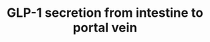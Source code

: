 ---
annotations:
- id: PW:0000176
  parent: disease pathway
  type: Pathway Ontology
  value: diabetes mellitus pathway
- id: CL:0002279
  parent: native cell
  type: Cell Type Ontology
  value: type L enteroendocrine cell
- id: PW:0000553
  parent: regulatory pathway
  type: Pathway Ontology
  value: glucose homeostasis pathway
- id: CL:0000164
  parent: native cell
  type: Cell Type Ontology
  value: enteroendocrine cell
authors:
- Eweitz
- Egonw
citedin: ''
communities: []
description: Glucagon-like peptide-1 (GLP-1) is a short protein that suppresses feeding
  and helps manage glucose levels in diabetes.  It is encoded by the GCG gene.  This
  pathway depicts factors in GLP-1 secretion from L cells in the intestine into the
  portal vein, the primary entry port of digestion products into circulation.  This
  diagram is based on Figure 2 of https://www.ncbi.nlm.nih.gov/pmc/articles/PMC9190119/.
last-edited: 2024-03-16
ndex: null
organisms:
- Homo sapiens
redirect_from:
- /index.php/Pathway:WP5446
- /instance/WP5446
- /instance/WP5446_r129189
revision: r129189
schema-jsonld:
- '@context': https://schema.org/
  '@id': https://wikipathways.github.io/pathways/WP5446.html
  '@type': Dataset
  creator:
    '@type': Organization
    name: WikiPathways
  description: Glucagon-like peptide-1 (GLP-1) is a short protein that suppresses
    feeding and helps manage glucose levels in diabetes.  It is encoded by the GCG
    gene.  This pathway depicts factors in GLP-1 secretion from L cells in the intestine
    into the portal vein, the primary entry port of digestion products into circulation.  This
    diagram is based on Figure 2 of https://www.ncbi.nlm.nih.gov/pmc/articles/PMC9190119/.
  keywords:
  - Alpha AR
  - Ca+channel
  - Ca2+
  - G-beta
  - G-gamma
  - GCG
  - GLP-1
  - GNAQ
  - GPCR
  - KATPchannel
  - Na+channel
  - PCSK1
  - SGLT1
  - SLC2A2
  - mAChR
  license: CC0
  name: GLP-1 secretion from intestine to portal vein
seo: CreativeWork
title: GLP-1 secretion from intestine to portal vein
wpid: WP5446
---